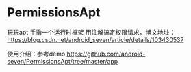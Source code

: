 # PermissionsApt
玩玩apt 手撸一个运行时框架  用注解搞定权限请求，博文地址：https://blog.csdn.net/android_seven/article/details/103430537 

使用介绍：参考demo https://github.com/android-seven/PermissionsApt/tree/master/app
